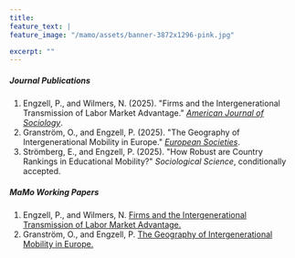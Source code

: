 ```yaml
---
title: 
feature_text: | 
feature_image: "/mamo/assets/banner-3872x1296-pink.jpg"

excerpt: ""
---
```


##### Journal Publications
1. Engzell, P., and Wilmers, N. (2025). "Firms and the Intergenerational Transmission of Labor Market Advantage." [*American Journal of Sociology*](https://doi.org/10.1086/736993).
1. Granström, O., and Engzell, P. (2025). "The Geography of Intergenerational Mobility in Europe." [*European Societies*](https://doi.org/10.1162/euso.a.39).
1. Strömberg, E., and Engzell, P. (2025). "How Robust are Country Rankings in Educational Mobility?" *Sociological Science*, conditionally accepted.

##### MaMo Working Papers
1. Engzell, P., and Wilmers, N. [Firms and the Intergenerational Transmission of Labor Market Advantage.](https://doi.org/10.5281/zenodo.17313474)
1. Granström, O., and Engzell, P. [The Geography of Intergenerational Mobility in Europe.](https://doi.org/10.5281/zenodo.17313645)
